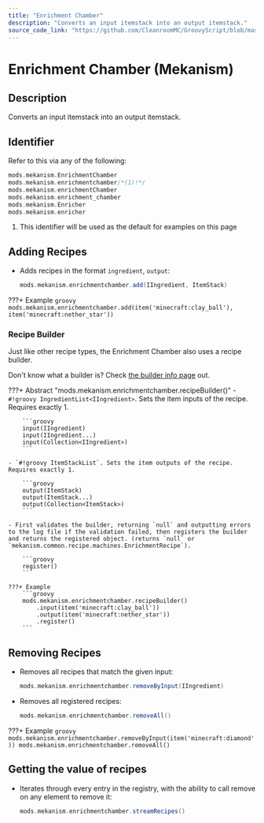 ```yaml
---
title: "Enrichment Chamber"
description: "Converts an input itemstack into an output itemstack."
source_code_link: "https://github.com/CleanroomMC/GroovyScript/blob/master/src/main/java/com/cleanroommc/groovyscript/compat/mods/mekanism/EnrichmentChamber.java"
---
```


# Enrichment Chamber (Mekanism)

## Description

Converts an input itemstack into an output itemstack.

## Identifier

Refer to this via any of the following:

```groovy hl_lines="2"
mods.mekanism.EnrichmentChamber
mods.mekanism.enrichmentchamber/*(1)!*/
mods.mekanism.enrichmentChamber
mods.mekanism.enrichment_chamber
mods.mekanism.Enricher
mods.mekanism.enricher
```

1. This identifier will be used as the default for examples on this page

## Adding Recipes

- Adds recipes in the format `ingredient`, `output`:

    ```groovy
    mods.mekanism.enrichmentchamber.add(IIngredient, ItemStack)
    ```

???+ Example
    ```groovy
    mods.mekanism.enrichmentchamber.add(item('minecraft:clay_ball'), item('minecraft:nether_star'))
    ```

### Recipe Builder

Just like other recipe types, the Enrichment Chamber also uses a recipe builder.

Don't know what a builder is? Check [the builder info page](../../../groovy/builder.md) out.

???+ Abstract "mods.mekanism.enrichmentchamber.recipeBuilder()"
    - `#!groovy IngredientList<IIngredient>`. Sets the item inputs of the recipe. Requires exactly 1.

        ```groovy
        input(IIngredient)
        input(IIngredient...)
        input(Collection<IIngredient>)
        ```

    - `#!groovy ItemStackList`. Sets the item outputs of the recipe. Requires exactly 1.

        ```groovy
        output(ItemStack)
        output(ItemStack...)
        output(Collection<ItemStack>)
        ```

    - First validates the builder, returning `null` and outputting errors to the log file if the validation failed, then registers the builder and returns the registered object. (returns `null` or `mekanism.common.recipe.machines.EnrichmentRecipe`).

        ```groovy
        register()
        ```

    ???+ Example
        ```groovy
        mods.mekanism.enrichmentchamber.recipeBuilder()
            .input(item('minecraft:clay_ball'))
            .output(item('minecraft:nether_star'))
            .register()
        ```



## Removing Recipes

- Removes all recipes that match the given input:

    ```groovy
    mods.mekanism.enrichmentchamber.removeByInput(IIngredient)
    ```

- Removes all registered recipes:

    ```groovy
    mods.mekanism.enrichmentchamber.removeAll()
    ```

???+ Example
    ```groovy
    mods.mekanism.enrichmentchamber.removeByInput(item('minecraft:diamond'))
    mods.mekanism.enrichmentchamber.removeAll()
    ```

## Getting the value of recipes

- Iterates through every entry in the registry, with the ability to call remove on any element to remove it:

    ```groovy
    mods.mekanism.enrichmentchamber.streamRecipes()
    ```
